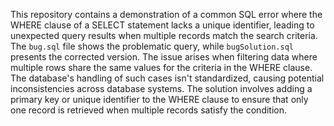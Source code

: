 This repository contains a demonstration of a common SQL error where the WHERE clause of a SELECT statement lacks a unique identifier, leading to unexpected query results when multiple records match the search criteria. The `bug.sql` file shows the problematic query, while `bugSolution.sql` presents the corrected version.  The issue arises when filtering data where multiple rows share the same values for the criteria in the WHERE clause. The database's handling of such cases isn't standardized, causing potential inconsistencies across database systems. The solution involves adding a primary key or unique identifier to the WHERE clause to ensure that only one record is retrieved when multiple records satisfy the condition.
